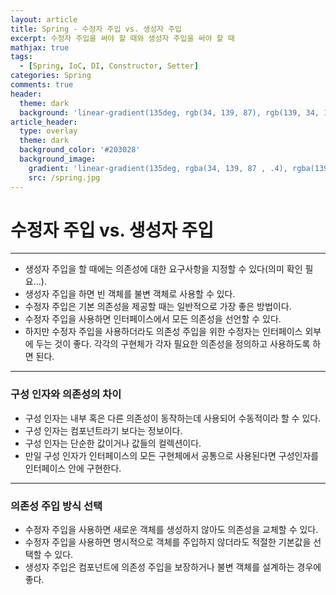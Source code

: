 ```yaml
---
layout: article
title: Spring - 수정자 주입 vs. 생성자 주입
excerpt: 수정자 주입을 써야 할 때와 생성자 주입을 써야 할 때
mathjax: true
tags:
  - [Spring, IoC, DI, Constructor, Setter]
categories: Spring
comments: true
header:
  theme: dark
  background: 'linear-gradient(135deg, rgb(34, 139, 87), rgb(139, 34, 139))'
article_header:
  type: overlay
  theme: dark
  background_color: '#203028'
  background_image:
    gradient: 'linear-gradient(135deg, rgba(34, 139, 87 , .4), rgba(139, 34, 139, .4))'
    src: /spring.jpg
---
```


# 수정자 주입 vs. 생성자 주입

---

- 생성자 주입을 할 때에는 의존성에 대한 요구사항을 지정할 수 있다(의미 확인 필요…).
- 생성자 주입을 하면 빈 객체를 불변 객체로 사용할 수 있다.
- 수정자 주입은 기본 의존성을 제공할 때는 일반적으로 가장 좋은 방법이다.
- 수정자 주입을 사용하면 인터페이스에서 모든 의존성을 선언할 수 있다.
- 하지만 수정자 주입을 사용하더라도 의존성 주입을 위한 수정자는 인터페이스 외부에 두는 것이 좋다. 각각의 구현체가 각자 필요한 의존성을 정의하고 사용하도록 하면 된다.

---

### 구성 인자와 의존성의 차이

- 구성 인자는 내부 혹은 다른 의존성이 동작하는데 사용되어 수동적이라 할 수 있다.
- 구성 인자는 컴포넌트라기 보다는 정보이다.
- 구성 인자는 단순한 값이거나 값들의 컬렉션이다.
- 만일 구성 인자가 인터페이스의 모든 구현체에서 공통으로 사용된다면 구성인자를 인터페이스 안에 구현한다.

---

### 의존성 주입 방식 선택

- 수정자 주입을 사용하면 새로운 객체를 생성하지 않아도 의존성을 교체할 수 있다.
- 수정자 주입을 사용하면 명시적으로 객체를 주입하지 않더라도 적절한 기본값을 선택할 수 있다.
- 생성자 주입은 컴포넌트에 의존성 주입을 보장하거나 불변 객체를 설계하는 경우에 좋다.
